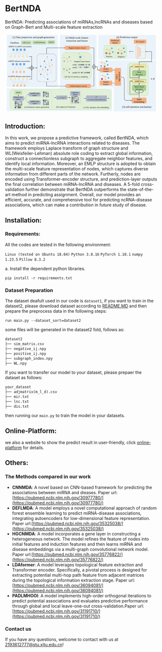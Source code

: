 # BertNDA
BertNDA: Predicting associations of miRNAs,lncRNAs and diseases based on Graph-Bert and Multi-scale feature extraction
 
![BertNDA](imgs/Method.svg)

## Introduction:
In this work, we propose a predictive framework, called BertNDA, which aims to predict miRNA-lncRNA interactions related to diseases. The framework employs Laplace transform of graph structure and WL(Weisfeiler-Lehman) absolute role coding to extract global information, construct a connectionless subgraph to aggregate neighbor features, and identify local information. Moreover, an EMLP structure is adopted to obtain the multi-scale feature representation of nodes, which captures diverse information from different parts of the network. Furtherly, nodes are encoded using Transformer-encoder structure, and prediction-layer outputs the final correlation between miRNA-lncRNA and diseases. A 5-fold cross-validation further demonstrate that BertNDA outperforms the state-of-the-art method in predicting assignment. Overall, our model provides an efficient, accurate, and comprehensive tool for predicting ncRNA-disease associations, which can make a contribution in future study of disease. 

## Installation:

### Requirements:
All the codes are tested in the following environment:

```Linux (tested on Ubuntu 18.04)```
```Python 3.8.16```
```PyTorch 1.10.1```
```numpy 1.23.5```
```Pillow 8.3.2```

a. Install the dependent python libraries.
```shell
pip install -r requirements.txt 
```

### Dataset Preparation
The dataset deafult used in our code is `dataset1`, if you want to train in the dataset2, please download dataset according to [README.MD](data/dataset2/README.MD) and then prepare the preprocess data in the following steps:
```shell
run main.py --dataset_sort=dataset2
```
some files will be generated in the dataset2 fold, follows as:
```
dataset2
├── sim_matrix.csv
├── negative_ij.npy
├── positive_ij.npy
├── subgraph_index.npy
├── WL.npy
```
If you want to transfer our model to your dataset, please prepaer the dataset as follows:
```
your_dataset
├── adjmatrix(m_l_d).csv
├── mir.txt
├── lnc.txt
├── dis.txt
```
then running our `main.py` to train the model in your datasets.

## Online-Platform:
we also a website to show the predict result in user-friendly, click [online-platform](39.106.16.168:8017) for details.

## Others:
### The Methods compared in our work
- **CNNMDA**: A novel based on CNN-based framework for predicting the associations between miRNA and dieases. Paper url:[https://pubmed.ncbi.nlm.nih.gov/30977780/](https://pubmed.ncbi.nlm.nih.gov/30977780/)
- **DEFLMDA**: A model employs a novel computational approach of random forest ensemble learning to predict miRNA-disease associations, integrating autoencoders for low-dimensional feature representation. Paper url:[https://pubmed.ncbi.nlm.nih.gov/35325038/](https://pubmed.ncbi.nlm.nih.gov/35325038/)
- **HGCNMDA**: A model incorporates a gene layer in constructing a heterogeneous network. The model refines the feature of nodes into initial features and induction features and then learns miRNA and disease embeddings via a multi-graph convolutional network model. Paper url:[https://pubmed.ncbi.nlm.nih.gov/35776822/](https://pubmed.ncbi.nlm.nih.gov/35776822/)
- **LDAformer**: A model leverages topological feature extraction and Transformer encoder. Specifically, a pivotal process is designed for extracting potential multi-hop path feature from adjacent matrices during the topological information extraction stage. Paper url:[https://pubmed.ncbi.nlm.nih.gov/36094081/](https://pubmed.ncbi.nlm.nih.gov/36094081/)
- **PADLMHOOI**: A model implements high-order orthogonal iterations to predict potential associations and evaluates predictive performance through global and local leave-one-out cross-validation.Paper url:[https://pubmed.ncbi.nlm.nih.gov/31191710/](https://pubmed.ncbi.nlm.nih.gov/31191710/)

### Contact us
If you have any questions, welcome to contact with us at 2193612777@stu.xjtu.edu.cn!


